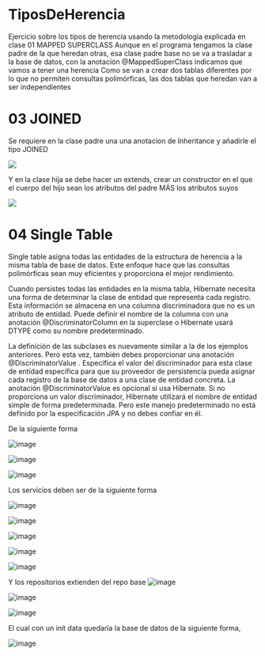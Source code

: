 # TiposDeHerencia
Ejercicio sobre los tipos de herencia usando la metodología explicada en clase
<hi>01 MAPPED SUPERCLASS</h1>
Aunque en el programa tengamos la clase padre de la que heredan otras, esa clase padre base no se va a trasladar a la base de datos, con la anotación @MappedSuperClass indicamos que vamos a tener una herencia 
Como se van a crear dos tablas diferentes por lo que no permiten consultas polimórficas, las dos tablas que heredan van a ser independientes 


<h1>03 JOINED</h1>
<p>Se requiere en la clase padre una una anotacion de Inheritance y añadirle el tipo JOINED</p>
<img src="https://github.com/Crenstonw/TiposDeHerencia/assets/119967718/14d1bd9a-2e70-4473-ad76-842bcd788825">
<p>Y en la clase hija se debe hacer un extends, crear un constructor en el que el cuerpo del hijo sean los atributos del padre MÁS los atributos suyos</p>
<img src="https://github.com/Crenstonw/TiposDeHerencia/assets/119967718/d1716096-06f2-447a-abfb-1f8afc08b0ba">

<h1>04 Single Table</h1>
<p>Single table asigna todas las entidades de la estructura de herencia a la misma tabla de base de datos. Este enfoque hace que las consultas polimórficas sean muy eficientes y proporciona el mejor rendimiento.</p>
<p>Cuando persistes todas las entidades en la misma tabla, Hibernate necesita una forma de determinar la clase de entidad que representa cada registro. Esta información se almacena en una columna discriminadora que no es un atributo de entidad. Puede definir el nombre de la columna con una anotación @DiscriminatorColumn en la superclase o Hibernate usará DTYPE como su nombre predeterminado.</p>
<p>La definición de las subclases es nuevamente similar a la de los ejemplos anteriores. Pero esta vez, también debes proporcionar una anotación @DiscriminatorValue . Especifica el valor del discriminador para esta clase de entidad específica para que su proveedor de persistencia pueda asignar cada registro de la base de datos a una clase de entidad concreta.
La anotación @DiscriminatorValue es opcional si usa Hibernate. Si no proporciona un valor discriminador, Hibernate utilizará el nombre de entidad simple de forma predeterminada. Pero este manejo predeterminado no está definido por la especificación JPA y no debes confiar en él.</p>
De la siguiente forma 

![image](https://github.com/Crenstonw/TiposDeHerencia/assets/113030967/bb4ae2ab-5983-458e-b61c-a0ca4728cdb9)

![image](https://github.com/Crenstonw/TiposDeHerencia/assets/113030967/9aab27ff-2181-4359-bb9e-32a7453481c1)

![image](https://github.com/Crenstonw/TiposDeHerencia/assets/113030967/dcb9e0ff-8e1a-4dcf-a82b-92cf31bf6a34)

Los servicios deben ser de la siguiente forma 

![image](https://github.com/Crenstonw/TiposDeHerencia/assets/113030967/ea3b2658-03da-4699-8dfe-868482e0749d)

![image](https://github.com/Crenstonw/TiposDeHerencia/assets/113030967/553500f2-1f98-429d-9f9e-e0d3dba75568)


![image](https://github.com/Crenstonw/TiposDeHerencia/assets/113030967/3614760f-017f-4895-ad75-76e638287bcc)

![image](https://github.com/Crenstonw/TiposDeHerencia/assets/113030967/4149d67b-5bd0-4eda-a81d-9987881bb33e)

![image](https://github.com/Crenstonw/TiposDeHerencia/assets/113030967/eabf27d8-1bd7-4a3b-80c0-46ab3be325be)

Y los repositorios extienden del repo base
![image](https://github.com/Crenstonw/TiposDeHerencia/assets/113030967/8731c73a-495d-43d8-a14e-854a933dec31)

![image](https://github.com/Crenstonw/TiposDeHerencia/assets/113030967/a93d14b2-506e-47ad-8ff7-ee24fc30955d)


![image](https://github.com/Crenstonw/TiposDeHerencia/assets/113030967/2206b873-4c46-4b1d-bfd5-255ba9927216)

El cual con un init data quedaría la base de datos de la siguiente forma,


![image](https://github.com/Crenstonw/TiposDeHerencia/assets/113030967/77d0d836-4a51-4e02-ac49-21c910d14b60)

